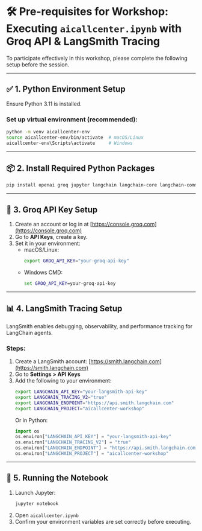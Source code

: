 
# 🛠️ Pre-requisites for Workshop: Executing `aicallcenter.ipynb` with Groq API & LangSmith Tracing

To participate effectively in this workshop, please complete the following setup before the session.

---

## ✅ 1. Python Environment Setup

Ensure Python 3.11 is installed.

### Set up virtual environment (recommended):
```bash
python -m venv aicallcenter-env
source aicallcenter-env/bin/activate  # macOS/Linux
aicallcenter-env\Scripts\activate     # Windows
```

---

## 📦 2. Install Required Python Packages

```bash
pip install openai groq jupyter langchain langchain-core langchain-community langchain-openai langsmith langgraph python-dotenv httpx requests pygments langgraph-checkpoint-sqlite pygraphviz 
```

---

## 🔑 3. Groq API Key Setup

1. Create an account or log in at [https://console.groq.com](https://console.groq.com)
2. Go to **API Keys**, create a key.
3. Set it in your environment:
   - macOS/Linux:
     ```bash
     export GROQ_API_KEY="your-groq-api-key"
     ```
   - Windows CMD:
     ```cmd
     set GROQ_API_KEY=your-groq-api-key
     ```

---

## 📊 4. LangSmith Tracing Setup

LangSmith enables debugging, observability, and performance tracking for LangChain agents.

### Steps:

1. Create a LangSmith account: [https://smith.langchain.com](https://smith.langchain.com)
2. Go to **Settings > API Keys**
3. Add the following to your environment:
   ```bash
   export LANGCHAIN_API_KEY="your-langsmith-api-key"
   export LANGCHAIN_TRACING_V2="true"
   export LANGCHAIN_ENDPOINT="https://api.smith.langchain.com"
   export LANGCHAIN_PROJECT="aicallcenter-workshop"
   ```
   Or in Python:
   ```python
   import os
   os.environ["LANGCHAIN_API_KEY"] = "your-langsmith-api-key"
   os.environ["LANGCHAIN_TRACING_V2"] = "true"
   os.environ["LANGCHAIN_ENDPOINT"] = "https://api.smith.langchain.com"
   os.environ["LANGCHAIN_PROJECT"] = "aicallcenter-workshop"
   ```

---

## 📓 5. Running the Notebook

1. Launch Jupyter:
   ```bash
   jupyter notebook
   ```
2. Open `aicallcenter.ipynb`
3. Confirm your environment variables are set correctly before executing.


